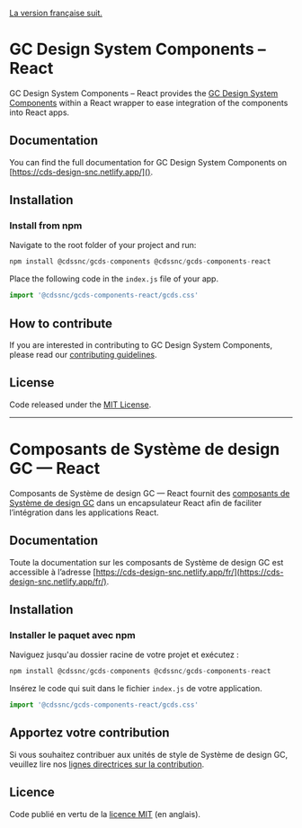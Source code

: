 [La version française suit.](#composants-de-système-de-design-gc-—-react)

# GC Design System Components – React

GC Design System Components – React provides the [GC Design System Components](https://github.com/cds-snc/gcds-components/tree/main/packages/web) within a React wrapper to ease integration of the components into React apps.

## Documentation

You can find the full documentation for GC Design System Components on [https://cds-design-snc.netlify.app/]().

## Installation

### Install from npm

Navigate to the root folder of your project and run:

``` js
npm install @cdssnc/gcds-components @cdssnc/gcds-components-react
```

Place the following code in the `index.js` file of your app.

``` jsx
import '@cdssnc/gcds-components-react/gcds.css'
```

## How to contribute

If you are interested in contributing to GC Design System Components, please read our [contributing guidelines](https://github.com/cds-snc/gcds-components/blob/main/CONTRIBUTING.md).

## License

Code released under the [MIT License](https://github.com/cds-snc/gcds-components/blob/main/LICENSE).

--------

# Composants de Système de design GC — React

Composants de Système de design GC — React fournit des [composants de Système de design GC](../web/README.md) dans un encapsulateur React afin de faciliter l’intégration dans les applications React.

## Documentation

Toute la documentation sur les composants de Système de design GC est accessible à l’adresse [https://cds-design-snc.netlify.app/fr/](https://cds-design-snc.netlify.app/fr/).

## Installation

### Installer le paquet avec npm

Naviguez jusqu'au dossier racine de votre projet et exécutez :

``` js
npm install @cdssnc/gcds-components @cdssnc/gcds-components-react
```

Insérez le code qui suit dans le fichier `index.js` de votre application.

``` jsx
import '@cdssnc/gcds-components-react/gcds.css'
```

## Apportez votre contribution

Si vous souhaitez contribuer aux unités de style de Système de design GC, veuillez lire nos [lignes directrices sur la contribution](https://github.com/cds-snc/gcds-components/blob/main/CONTRIBUTING.md).

## Licence

Code publié en vertu de la [licence MIT](https://github.com/cds-snc/gcds-components/blob/main/LICENSE) (en anglais).